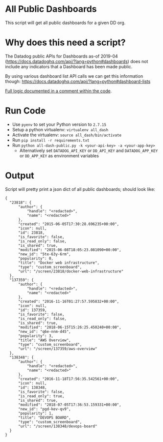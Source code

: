# All Public Dashboards
This script will get all public dashboards for a given DD org.

# Why does this need a script?
The Datadog public APIs for Dashboards as-of 2019-04 (https://docs.datadoghq.com/api/?lang=python#dashboards) does not include any indicators that a Dashboard has been made public.  

By using various dashboard list API calls we can get this information though:
https://docs.datadoghq.com/api/?lang=python#dashboard-lists

[Full logic documented in a comment within the code](https://github.com/DataDog/Miscellany/blob/master/all_dash_public/all-dash-public.py#L12-L42).

# Run Code
- Use `pyenv` to set your Python version to `2.7.15`
- Setup a python virtualenv: `virtualenv all_dash`
- Activate the virtualenv: `source all_dash/bin/activate`
- Run `pip install -r requirements.txt`
- Run `python all-dash-public.py -k <your-api-key> -a <your-app-key>`
  - Alternatively set `DATADOG_API_KEY` or `DD_API_KEY` and `DATADOG_APP_KEY` or
    `DD_APP_KEY` as environment variables

# Output
Script will pretty print a json dict of all public dashboards; should look like:

```
{
  "23818": {
      "author": {
          "handle": "<redacted>",
          "name": "<redacted>"
      },
      "created": "2015-06-05T17:30:28.696235+00:00",
      "icon": null,
      "id": 23818,
      "is_favorite": false,
      "is_read_only": false,
      "is_shared": true,
      "modified": "2015-06-08T18:05:23.081090+00:00",
      "new_id": "5te-63y-6rm",
      "popularity": 0,
      "title": "Docker web infrastructure",
      "type": "custom_screenboard",
      "url": "/screen/23818/docker-web-infrastructure"
  },
  "137359": {
      "author": {
          "handle": "<redacted>",
          "name": "<redacted>"
      },
      "created": "2016-11-16T01:27:57.595832+00:00",
      "icon": null,
      "id": 137359,
      "is_favorite": false,
      "is_read_only": false,
      "is_shared": true,
      "modified": "2018-06-15T15:26:25.450240+00:00",
      "new_id": "q6e-nnm-d45",
      "popularity": 3,
      "title": "AWS Overview",
      "type": "custom_screenboard",
      "url": "/screen/137359/aws-overview"
  },
  "138348": {
      "author": {
          "handle": "<redacted>",
          "name": "<redacted>"
      },
      "created": "2016-11-18T17:56:35.542561+00:00",
      "icon": null,
      "id": 138348,
      "is_favorite": false,
      "is_read_only": true,
      "is_shared": true,
      "modified": "2018-07-05T17:36:53.159331+00:00",
      "new_id": "pgd-kev-qv9",
      "popularity": 1,
      "title": "DEVOPS BOARD",
      "type": "custom_screenboard",
      "url": "/screen/138348/devops-board"
  }
}
```
